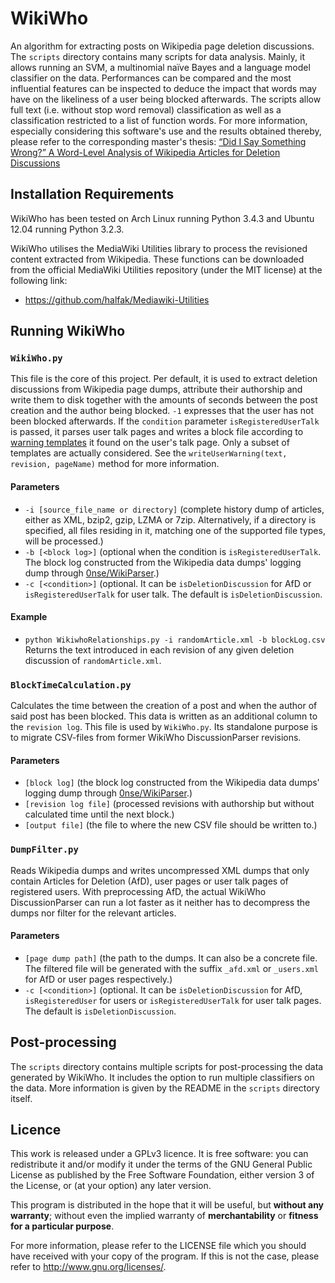 # WikiWho
An algorithm for extracting posts on Wikipedia page deletion discussions.
The `scripts` directory contains many scripts for data analysis.
Mainly, it allows running an SVM, a multinomial naïve Bayes and a language model classifier on the data.
Performances can be compared and the most influential features can be inspected to deduce the impact that words may have on the likeliness of a user being blocked afterwards.
The scripts allow full text (i.e. without stop word removal) classification as well as a classification restricted to a list of function words.
For more information, especially considering this software's use and the results obtained thereby, please refer to the corresponding master's thesis:
[“Did I Say Something Wrong?” A Word-Level Analysis of Wikipedia Articles for Deletion Discussions](http://arxiv.org/abs/1603.08048v1)

## Installation Requirements
WikiWho has been tested on Arch Linux running Python 3.4.3 and Ubuntu 12.04 running Python 3.2.3.

WikiWho utilises the MediaWiki Utilities library to process the revisioned content extracted from Wikipedia.
These functions can be downloaded from the official MediaWiki Utilities repository (under the MIT license) at the following link:
* https://github.com/halfak/Mediawiki-Utilities

## Running WikiWho

### `WikiWho.py`
This file is the core of this project. Per default, it is used to extract deletion discussions from Wikipedia page dumps, attribute their authorship and write them to disk together with the amounts of seconds between the post creation and the author being blocked.
`-1` expresses that the user has not been blocked afterwards.
If the `condition` parameter `isRegisteredUserTalk` is passed, it parses user talk pages and writes a block file according to [warning templates](https://en.wikipedia.org/wiki/Wikipedia:Template_messages/User_talk_namespace) it found on the user's talk page.
Only a subset of templates are actually considered.
See the `writeUserWarning(text, revision, pageName)` method for more information.

#### Parameters
* `-i [source_file_name or directory]` (complete history dump of articles, either as XML, bzip2, gzip, LZMA or 7zip. Alternatively, if a directory is specified, all files residing in it, matching one of the supported file types, will be processed.)
* `-b [<block log>]` (optional when the condition is `isRegisteredUserTalk`. The block log constructed from the Wikipedia data dumps' logging dump through [0nse/WikiParser](https://github.com/0nse/wikiparser).)
* `-c [<condition>]` (optional. It can be `isDeletionDiscussion` for AfD or `isRegisteredUserTalk` for user talk. The default is `isDeletionDiscussion`.

#### Example
* `python WikiwhoRelationships.py -i randomArticle.xml -b blockLog.csv`
Returns the text introduced in each revision of any given deletion discussion of `randomArticle.xml`.

### `BlockTimeCalculation.py`
Calculates the time between the creation of a post and when the author of said post has been blocked. This data is written as an additional column to the `revision log`. This file is used by `WikiWho.py`. Its standalone purpose is to migrate CSV-files from former WikiWho DiscussionParser revisions.

#### Parameters
* `[block log]` (the block log constructed from the Wikipedia data dumps' logging dump through [0nse/WikiParser](https://github.com/0nse/wikiparser).)
* `[revision log file]` (processed revisions with authorship but without calculated time until the next block.)
* `[output file]` (the file to where the new CSV file should be written to.)

### `DumpFilter.py`
Reads Wikipedia dumps and writes uncompressed XML dumps that only contain Articles for Deletion (AfD), user pages or user talk pages of registered users. With preprocessing AfD, the actual WikiWho DiscussionParser can run a lot faster as it neither has to decompress the dumps nor filter for the relevant articles.

#### Parameters
* `[page dump path]` (the path to the dumps. It can also be a concrete file. The filtered file will be generated with the suffix `_afd.xml` or `_users.xml` for AfD or user pages respectively.)
* `-c [<condition>]` (optional. It can be `isDeletionDiscussion` for AfD, `isRegisteredUser` for users or `isRegisteredUserTalk` for user talk pages. The default is `isDeletionDiscussion`.

## Post-processing
The `scripts` directory contains multiple scripts for post-processing the data generated by WikiWho. It includes the option to run multiple classifiers on the data. More information is given by the README in the `scripts` directory itself.

## Licence
This work is released under a GPLv3 licence. It is free software: you can redistribute it and/or modify it under the terms of the GNU General Public License as published by the Free Software Foundation, either version 3 of the License, or (at your option) any later version.

This program is distributed in the hope that it will be useful, but **without any warranty**; without even the implied warranty of **merchantability** or **fitness for a particular purpose**.

For more information, please refer to the LICENSE file which you should have received with your copy of the program. If this is not the case, please refer to http://www.gnu.org/licenses/.
